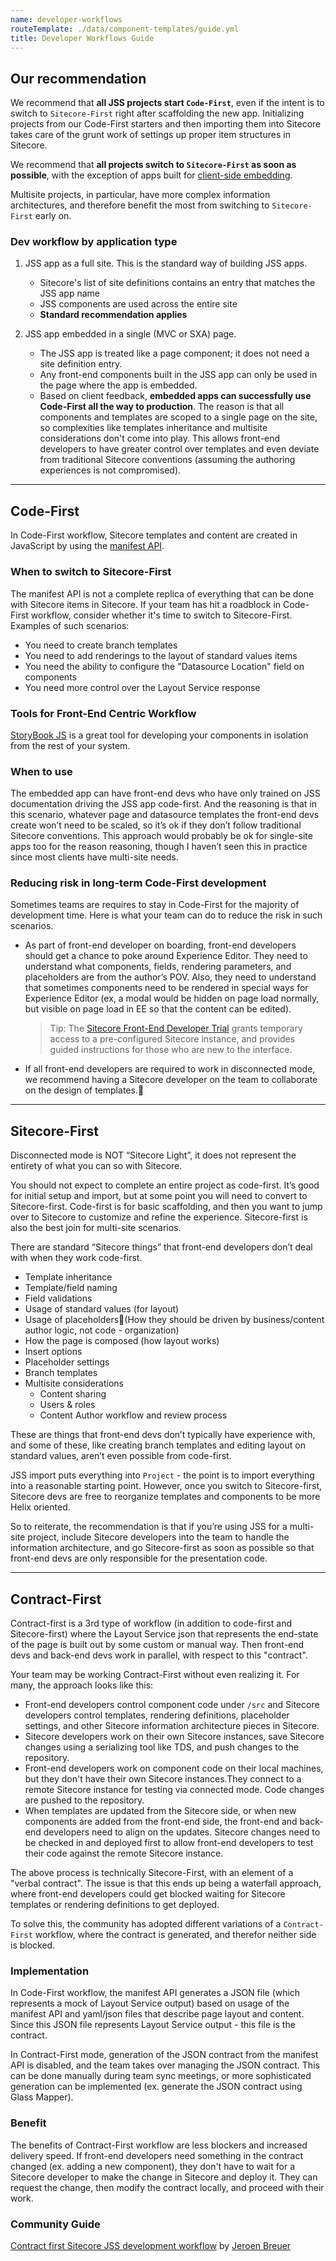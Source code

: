```yaml
---
name: developer-workflows
routeTemplate: ./data/component-templates/guide.yml
title: Developer Workflows Guide
---
```


## Our recommendation

We recommend that **all JSS projects start `Code-First`**, even if the intent is to switch to `Sitecore-First` right after scaffolding the new app. Initializing projects from our Code-First starters and then importing them into Sitecore takes care of the grunt work of settings up proper item structures in Sitecore.

We recommend that **all projects switch to `Sitecore-First` as soon as possible**, with the exception of apps built for [client-side embedding](/docs/techniques/mvc-integration/client-side-embedding).

Multisite projects, in particular, have more complex information architectures, and therefore benefit the most from switching to `Sitecore-First` early on.

### Dev workflow by application type

1. JSS app as a full site. This is the standard way of building JSS apps.
    - Sitecore's list of site definitions contains an entry that matches the JSS app name
    - JSS components are used across the entire site
    - **Standard recommendation applies**

2. JSS app embedded in a single (MVC or SXA) page.
    - The JSS app is treated like a page component; it does not need a site definition entry.
    - Any front-end components built in the JSS app can only be used in the page where the app is embedded.
    - Based on client feedback, **embedded apps can successfully use Code-First all the way to production**. The reason is that all components and templates are scoped to a single page on the site, so complexities like templates inheritance and multisite considerations don't come into play. This allows front-end developers to have greater control over templates and even deviate from traditional Sitecore conventions (assuming the authoring experiences is not compromised).

---

## Code-First
In Code-First workflow, Sitecore templates and content are created in JavaScript by using the [manifest API](/docs/techniques/working-disconnected/manifest-api#manifest-api-reference).

### When to switch to Sitecore-First

The manifest API is not a complete replica of everything that can be done with Sitecore items in Sitecore. If your team has hit a roadblock in Code-First workflow, consider whether it's time to switch to Sitecore-First. Examples of such scenarios:
- You need to create branch templates
- You need to add renderings to the layout of standard values items
- You need the ability to configure the "Datasource Location" field on components
- You need more control over the Layout Service response

### Tools for Front-End Centric Workflow

[StoryBook JS](https://storybook.js.org/) is a great tool for developing your components in isolation from the rest of your system.

### When to use
The embedded app can have front-end devs who have only trained on JSS documentation driving the JSS app code-first. And the reasoning is that in this scenario, whatever page and datasource templates the front-end devs create won’t need to be scaled, so it’s ok if they don’t follow traditional Sitecore conventions. This approach would probably be ok for single-site apps too for the reason reasoning, though I haven’t seen this in practice since most clients have multi-site needs.

### Reducing risk in long-term Code-First development
Sometimes teams are requires to stay in Code-First for the majority of development time. Here is what your team can do to reduce the risk in such scenarios.

- As part of front-end developer on boarding, front-end developers should get a chance to poke around Experience Editor. They need to understand what components, fields, rendering parameters, and placeholders are from the author’s POV. Also, they need to understand that sometimes components need to be rendered in special ways for Experience Editor (ex, a modal would be hidden on page load normally, but visible on page load in EE so that the content can be edited).
    > Tip: The [Sitecore Front-End Developer Trial](http://sitecore.com/trial) grants temporary access to a pre-configured Sitecore instance, and provides guided instructions for those who are new to the interface.

- If all front-end developers are required to work in disconnected mode, we recommend having a Sitecore developer on the team to collaborate on the design of templates.

---

## Sitecore-First
Disconnected mode is NOT “Sitecore Light”, it does not represent the entirety of what you can so with Sitecore.

You should not expect to complete an entire project as code-first. It’s good for initial setup and import, but at some point you will need to convert to Sitecore-first. Code-first is for basic scaffolding, and then you want to jump over to Sitecore to customize and refine the experience. Sitecore-first is also the best join for multi-site scenarios.

There are standard “Sitecore things” that front-end developers don’t deal with when they work code-first.
- Template inheritance
- Template/field naming
- Field validations
- Usage of standard values (for layout)
- Usage of placeholders(How they should be driven by business/content author logic, not code - organization)
- How the page is composed (how layout works)
- Insert options
- Placeholder settings
- Branch templates
- Multisite considerations
  - Content sharing
  - Users & roles
  - Content Author workflow and review process

These are things that front-end devs don’t typically have experience with, and some of these, like creating branch templates and editing layout on standard values, aren’t even possible from code-first.

JSS import puts everything into `Project` - the point is to import everything into a reasonable starting point. However, once you switch to Sitecore-first, Sitecore devs are free to reorganize templates and components to be more Helix oriented.

So to reiterate, the recommendation is that if you’re using JSS for a multi-site project, include Sitecore developers into the team to handle the information architecture, and go Sitecore-first as soon as possible so that front-end devs are only responsible for the presentation code.

---

## Contract-First

Contract-first is a 3rd type of workflow (in addition to code-first and Sitecore-first) where the Layout Service json that represents the end-state of the page is built out by some custom or manual way. Then front-end devs and back-end devs work in parallel, with respect to this "contract".

Your team may be working Contract-First without even realizing it. For many, the approach looks like this:
- Front-end developers control component code under `/src` and Sitecore developers control templates, rendering definitions, placeholder settings, and other Sitecore information architecture pieces in Sitecore.
- Sitecore developers work on their own Sitecore instances, save Sitecore changes using a serializing tool like TDS, and push changes to the repository.
- Front-end developers work on component code on their local machines, but they don't have their own Sitecore instances.They connect to a remote Sitecore instance for testing via connected mode. Code changes are pushed to the repository.
- When templates are updated from the Sitecore side, or when new components are added from the front-end side, the front-end and back-end developers need to align on the updates. Sitecore changes need to be checked in and deployed first to allow front-end developers to test their code against the remote Sitecore instance.

The above process is technically Sitecore-First, with an element of a "verbal contract". The issue is that this ends up being a waterfall approach, where front-end developers could get blocked waiting for Sitecore templates or rendering definitions to get deployed.

To solve this, the community has adopted different variations of a `Contract-First` workflow, where the contract is generated, and therefor neither side is blocked.

### Implementation
In Code-First workflow, the manifest API generates a JSON file (which represents a mock of Layout Service output) based on usage of the manifest API and yaml/json files that describe page layout and content. Since this JSON file represents Layout Service output - this file is the contract.

In Contract-First mode, generation of the JSON contract from the manifest API is disabled, and the team takes over managing the JSON contract. This can be done manually during team sync meetings, or more sophisticated generation can be implemented (ex. generate the JSON contract using Glass Mapper).

### Benefit
The benefits of Contract-First workflow are less blockers and increased delivery speed. If front-end developers need something in the contract changed (ex. adding a new component), they don't have to wait for a Sitecore developer to make the change in Sitecore and deploy it. They can request the change, then modify the contract locally, and proceed with their work.

### Community Guide

[Contract first Sitecore JSS development workflow](http://www.jeroenbreuer.nl/blog/contract-first-sitecore-jss-development-workflow/) by [Jeroen Breuer](https://twitter.com/j_breuer)
